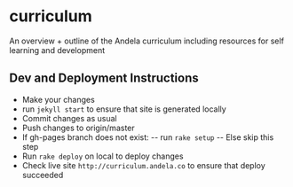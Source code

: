 curriculum
==========

An overview + outline of the Andela curriculum including resources for self learning and development

Dev and Deployment Instructions
-------------------------------
- Make your changes
- run `jekyll start` to ensure that site is generated locally
- Commit changes as usual
- Push changes to origin/master
- If gh-pages branch does not exist: 
  -- run `rake setup`
  -- Else skip this step
- Run `rake deploy` on local to deploy changes
- Check live site `http://curriculum.andela.co` to ensure that deploy succeeded

